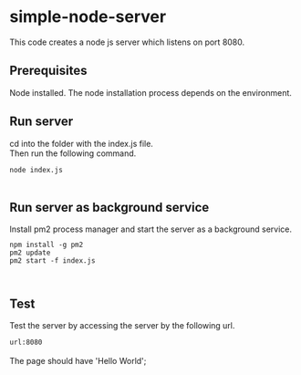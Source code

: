 # simple-node-server
This code creates a node js server which listens on port 8080.
<br>

<h2>Prerequisites</h2>
Node installed. The node installation process depends on the environment.

<h2>Run server</h2>
cd into the folder with the index.js file. <br>
Then run the following command. <br>

<code>
node index.js
</code>
<br>
<h2>Run server as background service</h2>
Install pm2 process manager and start the server as a background service.

<code>
<pre>
npm install -g pm2
pm2 update
pm2 start -f index.js
</pre>
</code>

<h2>Test</h2>
Test the server by accessing the server by the following url.<br>

<code>
url:8080
</code>

<br>
The page should have 'Hello World';